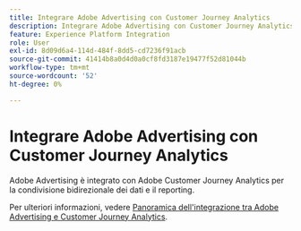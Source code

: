 ```yaml
---
title: Integrare Adobe Advertising con Customer Journey Analytics
description: Integrare Adobe Advertising con Customer Journey Analytics
feature: Experience Platform Integration
role: User
exl-id: 8d09d6a4-114d-484f-8dd5-cd7236f91acb
source-git-commit: 41414b8a0d4d0a0cf8fd3187e19477f52d81044b
workflow-type: tm+mt
source-wordcount: '52'
ht-degree: 0%

---
```


# Integrare Adobe Advertising con Customer Journey Analytics

Adobe Advertising è integrato con Adobe Customer Journey Analytics per la condivisione bidirezionale dei dati e il reporting.

Per ulteriori informazioni, vedere [Panoramica dell&#39;integrazione tra Adobe Advertising e Customer Journey Analytics](https://experienceleague.adobe.com/it/docs/advertising/integrations/customer-journey-analytics/overview).
